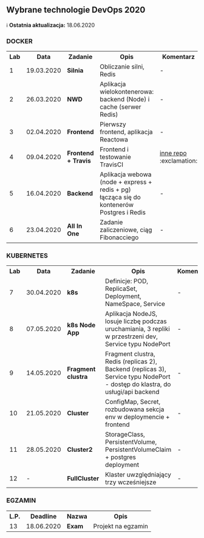 ﻿## Wybrane technologie DevOps 2020

:information_source:
**Ostatnia aktualizacja:** 18.06.2020

### DOCKER

<table>
  <tr>
    <th>Lab</th>
    <th>Data</th>
    <th>Zadanie</th>
    <th>Opis</th>
    <th>Komentarz</th>
  </tr>
  <tr>
    <td>1</td>
    <td>19.03.2020</td>
    <td><b>Silnia</b></td>
    <td>Obliczanie silni, Redis</td>
    <td>-</td>
  </tr>
  <tr>
    <td>2</td>
    <td>26.03.2020</td>
    <td><b>NWD</b></td>
    <td>
      Aplikacja wielokontenerowa:
      backend (Node) i cache (serwer Redis)
    </td>
    <td>-</td>
  </tr>
  <tr>
    <td>3</td>
    <td>02.04.2020</td>
    <td><b>Frontend</b></td>
    <td>Pierwszy frontend, aplikacja Reactowa</td>
    <td>-</td>
  </tr>
  <tr>
    <td>4</td>
    <td>09.04.2020</td>
    <td><b>Frontend + Travis</b></td>
    <td>Frontend i testowanie TravisCI</td>
    <td>
      <a href="https://github.com/mmazepa/docker-my-frontend">
        inne repo
      </a>
      :exclamation:
    </td>
  </tr>
  <tr>
    <td>5</td>
    <td>16.04.2020</td>
    <td><b>Backend</b></td>
    <td>
      Aplikacja webowa (node + express + redis + pg)
      łącząca się do kontenerów Postgres i Redis
    </td>
    <td>-</td>
  </tr>
  <tr>
    <td>6</td>
    <td>23.04.2020</td>
    <td><b>All In One</b></td>
    <td>Zadanie zaliczeniowe, ciąg Fibonacciego</td>
    <td>-</td>
  </tr>
</table>

### KUBERNETES

<table>
  <tr>
    <th>Lab</th>
    <th>Data</th>
    <th>Zadanie</th>
    <th>Opis</th>
    <th>Komentarz</th>
  </tr>
  <tr>
    <td>7</td>
    <td>30.04.2020</td>
    <td><b>k8s</b></td>
    <td>
      Definicje: POD, ReplicaSet, Deployment, NameSpace, Service
    </td>
    <td>-</td>
  </tr>
  <tr>
    <td>8</td>
    <td>07.05.2020</td>
    <td><b>k8s Node App</b></td>
    <td>
      Aplikacja NodeJS, losuje liczbę podczas uruchamiania,
      3 repliki w przestrzeni dev, Service typu NodePort
    </td>
    <td>-</td>
  </tr>
  <tr>
    <td>9</td>
    <td>14.05.2020</td>
    <td><b>Fragment clustra</b></td>
    <td>
      Fragment clustra, Redis (replicas 2), Backend (replicas 3),
      Service typu NodePort - dostęp do klastra, do usługi/api backend
    </td>
    <td>-</td>
  </tr>
  <tr>
    <td>10</td>
    <td>21.05.2020</td>
    <td><b>Cluster</b></td>
    <td>
      ConfigMap, Secret, rozbudowana sekcja env w deploymencie + frontend
    </td>
    <td>-</td>
  </tr>
  <tr>
    <td>11</td>
    <td>28.05.2020</td>
    <td><b>Cluster2</b></td>
    <td>
      StorageClass, PersistentVolume, PersistentVolumeClaim
      + postgres deployment
    </td>
    <td>-</td>
  </tr>
  <tr>
    <td>12</td>
    <td>-</td>
    <td><b>FullCluster</b></td>
    <td>
      Klaster uwzględniający trzy wcześniejsze
    </td>
    <td>-</td>
  </tr>
</table>

### EGZAMIN

<table>
  <tr>
    <th>L.P.</th>
    <th>Deadline</th>
    <th>Nazwa</th>
    <th>Opis</th>
  </tr>
  <tr>
    <td>13</td>
    <td>18.06.2020</td>
    <td><b>Exam</b></td>
    <td>Projekt na egzamin</td>
  </tr>
</table>